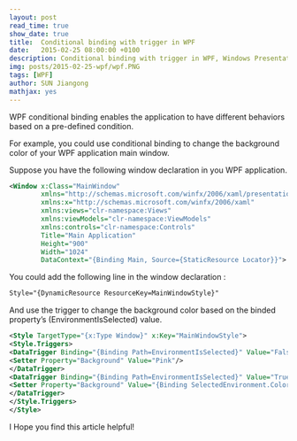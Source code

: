 ```yaml
---
layout: post
read_time: true
show_date: true
title:  Conditional binding with trigger in WPF
date:   2015-02-25 08:00:00 +0100
description: Conditional binding with trigger in WPF, Windows Presentation Framework, CSharp, C#
img: posts/2015-02-25-wpf/wpf.PNG
tags: [WPF]
author: SUN Jiangong
mathjax: yes
---
```


WPF conditional binding enables the application to have different behaviors based on a pre-defined condition.

For example, you could use conditional binding to change the background color of your WPF application main window.

Suppose you have the following window declaration in you WPF application.

```xml
<Window x:Class="MainWindow"
        xmlns="http://schemas.microsoft.com/winfx/2006/xaml/presentation"
        xmlns:x="http://schemas.microsoft.com/winfx/2006/xaml"
        xmlns:views="clr-namespace:Views"
        xmlns:viewModels="clr-namespace:ViewModels"
        xmlns:controls="clr-namespace:Controls"
        Title="Main Application"
        Height="900"
        Width="1024"
        DataContext="{Binding Main, Source={StaticResource Locator}}">
```

You could add the following line in the window declaration :

```xml
Style="{DynamicResource ResourceKey=MainWindowStyle}"
```

And use the trigger to change the background color based on the binded property’s (EnvironmentIsSelected) value.

```xml
<Style TargetType="{x:Type Window}" x:Key="MainWindowStyle">
<Style.Triggers>
<DataTrigger Binding="{Binding Path=EnvironmentIsSelected}" Value="False">
<Setter Property="Background" Value="Pink"/>
</DataTrigger>
<DataTrigger Binding="{Binding Path=EnvironmentIsSelected}" Value="True">
<Setter Property="Background" Value="{Binding SelectedEnvironment.Color}"/>
</DataTrigger>
</Style.Triggers>
</Style>
```


I Hope you find this article helpful!

